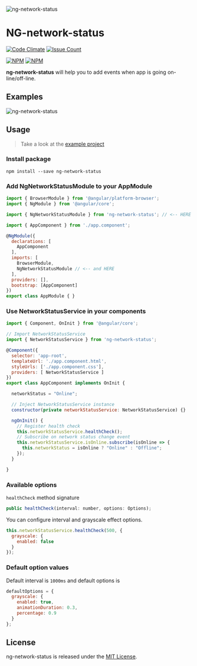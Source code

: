 ![ng-network-status](https://raw.githubusercontent.com/Saka7/ng-network-status/master/logo.png)

# NG-network-status
[![Code Climate](https://codeclimate.com/github/Saka7/ng-network-status/badges/gpa.svg)](https://codeclimate.com/github/Saka7/ng-network-status)
[![Issue Count](https://codeclimate.com/github/Saka7/ng-network-status/badges/issue_count.svg)](https://codeclimate.com/github/Saka7/ng-network-status)


[![NPM](https://nodei.co/npm/ng-network-status.png)](https://nodei.co/npm/ng-network-status/)
[![NPM](https://nodei.co/npm-dl/ng-network-status.png?months=6)](https://nodei.co/npm/ng-network-status/)


**ng-network-status** will help you to add events when app is going on-line/off-line.

## Examples

![ng-network-status](https://j.gifs.com/Wn3ln4.gif)

## Usage

> Take a look at the [example project](https://github.com/Saka7/ng-network-status/tree/master/examples/network-status-examples)

### Install package

`npm install --save ng-network-status`

### Add NgNetworkStatusModule to your AppModule
```javascript
import { BrowserModule } from '@angular/platform-browser';
import { NgModule } from '@angular/core';

import { NgNetworkStatusModule } from 'ng-network-status'; // <-- HERE

import { AppComponent } from './app.component';

@NgModule({
  declarations: [
    AppComponent
  ],
  imports: [
    BrowserModule,
    NgNetworkStatusModule // <-- and HERE
  ],
  providers: [],
  bootstrap: [AppComponent]
})
export class AppModule { }
```

### Use NetworkStatusService in your components
```javascript
import { Component, OnInit } from '@angular/core';

// Import NetworkStatusService
import { NetworkStatusService } from 'ng-network-status';

@Component({
  selector: 'app-root',
  templateUrl: './app.component.html',
  styleUrls: ['./app.component.css'],
  providers: [ NetworkStatusService ]
})
export class AppComponent implements OnInit {

  networkStatus = "Online";

  // Inject NetworkStatusService instance
  constructor(private networkStatusService: NetworkStatusService) {}

  ngOnInit() {
    // Register health check
    this.networkStatusService.healthCheck();
    // Subscribe on network status change event
    this.networkStatusService.isOnline.subscribe(isOnline => {
      this.networkStatus = isOnline ? "Online" : "Offline";
    });
  }

}
```

### Available options
`healthCheck` method signature
```javascript
public healthCheck(interval: number, options: Options);
```

You can configure interval and grayscale effect options.
```javascript
this.networkStatusService.healthCheck(500, {
  grayscale: {
    enabled: false
  }
});
```

### Default option values
Default interval is `1000ms` and default options is
```javascript
defaultOptions = {
  grayscale: {
    enabled: true,
    animationDuration: 0.3,
    percentage: 0.9
  }
};
```

## License
ng-network-status is released under the [MIT License](https://opensource.org/licenses/MIT).